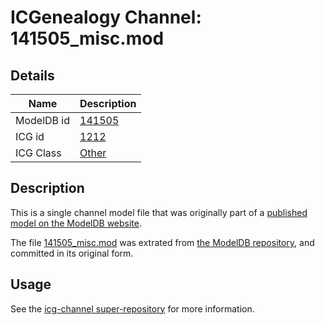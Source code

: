 # ICGenealogy Channel: 141505\_misc.mod

## Details

Name | Description
---- | -----------
ModelDB id | [141505](http://senselab.med.yale.edu/ModelDB/ShowModel.cshtml?model=141505)
ICG id | [1212](http://icg.neurotheory.ox.ac.uk/channels/other/1212)
ICG Class | [Other](http://icg.neurotheory.ox.ac.uk/channels/other)

## Description

This is a single channel model file that was originally part of a [published model on the ModelDB website](http://senselab.med.yale.edu/mModelDB/ShowModel.cshtml?model=141505).

The file [141505\_misc.mod](141505_misc.mod) was extrated from [the ModelDB repository](http://senselab.med.yale.edu/ModelDB/ShowModel.cshtml?model=141505), and committed in its original form.

## Usage

See the [icg-channel super-repository](https://github.com/icgenealogy/icg-channels) for more information.